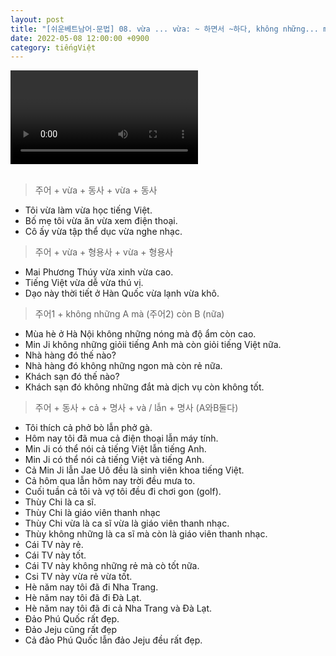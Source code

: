 ```yaml
---
layout: post
title: "[쉬운베트남어-문법] 08. vừa ... vừa: ~ 하면서 ~하다, không những... mà còn: 할뿐만 아니라 ~ 하다, cả ... lẵn/và: A와B둘 다"
date: 2022-05-08 12:00:00 +0900
category: tiếngViệt
---
```


<div class="video-container">
    <video id="player" class="video-js vjs-default-skin vjs-big-play-centered" data-json="/public/json/쉬운베트남어-문법08과.json"></video>
</div>

<br>

> 주어 + vừa + 동사 + vừa + 동사
- Tôi vừa làm vừa học tiếng Việt.
- Bố mẹ tôi vừa ăn vừa xem điện thoại.
- Cô ấy vừa tập thể dục vừa nghe nhạc.

> 주어 + vừa + 형용사 + vừa + 형용사
- Mai Phương Thúy vừa xinh vừa cao.
- Tiếng Việt vừa dễ vừa thú vị.
- Dạo này thời tiết ở Hàn Quốc vừa lạnh vừa khô.

> 주어1 + không những A mà (주어2) còn B (nữa)
- Mùa hè ở Hà Nội không những nóng mà độ ẩm còn cao.
- Min Ji không những giỏii tiếng Anh mà còn giỏi tiếng Việt nữa.
- Nhà hàng đó thế nào?
- Nhà hàng đó không những ngon mà còn rẻ nữa.
- Khách sạn đó thế nào?
- Khách sạn đó không những đắt mà dịch vụ còn không tốt.

> 주어 + 동사 + cả + 명사 + và / lẫn + 명사 (A와B둘다)
- Tôi thích cả phở bò lẫn phở gà.
- Hôm nay tôi đã mua cả điện thoại lẫn máy tính.
- Min Ji có  thể nói cả tiếng Việt lẫn tiếng Anh.
- Min Ji có thể nói cả tiếng Việt và tiếng Anh.
- Cả Min Ji lẫn Jae Uô đều là sinh viên khoa tiếng Việt.
- Cả hôm qua lẫn hôm nay trời đều mưa to.
- Cuối tuần cả tôi và vợ tôi đều đi chơi gon (golf).
- Thùy Chi là ca sĩ.
- Thùy Chi là giáo viên thanh nhạc
- Thùy Chi vừa là ca sĩ vừa là giáo viên thanh nhạc.
- Thùy không những là ca sĩ mà còn là giáo viên thanh nhạc.
- Cái TV này rẻ.
- Cái TV này tốt.
- Cái TV này không những rẻ mà cò tốt nữa.
- Csi TV này vừa rẻ vừa tốt.
- Hè năm nay tôi đã đi Nha Trang.
- Hè năm nay tôi đã đi Đà Lạt.
- Hè năm nay tôi đã đi cả Nha Trang và Đà Lạt.
- Đảo Phú Quốc rất đẹp.
- Đảo Jeju cũng rất đẹp
- Cả đảo Phú Quốc lẫn đảo Jeju đều rất đẹp.
